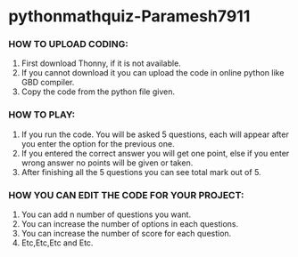 # pythonmathquiz-Paramesh7911
### HOW TO UPLOAD CODING:
1. First download Thonny, if it is not available.
2. If you cannot download it you can upload the code in online python like GBD compiler.
3. Copy the code from the python file given.
### HOW TO PLAY:
1. If you run the code. You will be asked 5 questions, each will appear after you enter the option for the previous one.
2. If you entered the correct answer you will get one point, else if you enter wrong answer no points will be given or taken.
3. After finishing all the 5 questions you can see total mark out of 5.
### HOW YOU CAN EDIT THE CODE FOR YOUR PROJECT:
1. You can add n number of questions you want.
2. You can increase the number of options in each questions.
3. You can increase the number of score for each question.
4. Etc,Etc,Etc and Etc.
